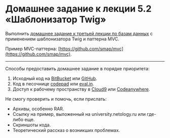 # Домашнее задание к лекции 5.2 «Шаблонизатор Twig»

Выполнить [домашнее задание к третьей лекции по базам данных](join/) с применением шаблонизатора Twig и паттерна MVC.

Пример MVC-паттерна: [https://github.com/smap/mvc](https://github.com/smap/mvc).

---
Способы предоставить домашнее задание в порядке приоритета:
1. Исходный код на [BitBucket](https://bitbucket.org/) или [GitHub](https://github.com/).
2. Код в песочнице [codepad](http://codepad.org/) или [eval.in](https://eval.in/).
3. Доступ к рабочему пространству в [Cloud9](https://c9.io/) или [Сodeanywhere](https://codeanywhere.com/).

Не смогу проверить и помочь, если прислать:
* Архивы, особенно RAR.
* Ссылку на пример, выложенный на university.netology.ru или где-либо еще.
* Скриншоты кода.
* Теоретический рассказ о возникших проблемах.